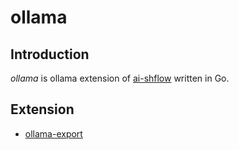 # ollama



## Introduction

*ollama* is ollama extension of [ai-shflow](https://github.com/ai-shflow) written in Go.



## Extension

- [ollama-export](https://github.com/ai-shflow/ollama/tree/main/export)
